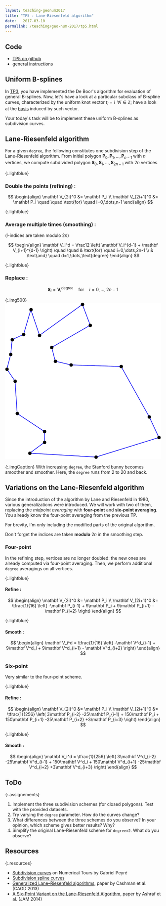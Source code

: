 ```yaml
---
layout: teaching-geonum2017
title: "TP5 : Lane-Riesenfeld algorithm"
date:   2017-03-10
permalink: /teaching/geo-num-2017/tp5.html
---
```


## Code
* [TP5 on github](https://github.com/GeoNumTP/GeoNum2017/tree/master/TP5#tp5--lane-riesenfeld-algorithm)  
* [general instructions](https://github.com/GeoNumTP/GeoNum2017#géométrie-numérique-spring-2017)  

## Uniform B-splines
In [TP3](tp3.html), you have implemented the De Boor's algorithm for evaluation of general B-splines.
Now, let's have a look at a particular subclass of B-spline curves, characterized by the uniform knot vector $t_i = i \; \; \forall i \in \mathbb Z$;
have a look at the [basis](tp3.html#uniform_bspline_basis) induced by such vector.

Your today's task will be to implement these uniform B-splines as subdivision curves.

## Lane-Riesenfeld algorithm
For a given `degree`, the following constitutes one subdivision step
of the Lane-Riesenfeld algorithm.
From initial polygon $\mathbf P_0, \mathbf P_1, \dots, \mathbf P_{n-1}$ with $n$ vertices,
we compute subdivided polygon $\mathbf S_0, \mathbf S_1, \dots, \mathbf S_{2n-1}$ with $2n$ vertices.

{:.lightblue}
### Double the points (refining) :

$$
\begin{align}
\mathbf V_{2i}^0 &= \mathbf P_i \\
\mathbf V_{2i+1}^0 &= \mathbf P_i  \quad \quad \text{for} \quad i=0,\dots,n-1
\end{align}
$$

{:.lightblue}
### Average multiple times (smoothing) :
($i$-indices are taken modulo $2n$)

$$
\begin{align}
\mathbf V_i^d = \frac12 \left( \mathbf V_i^{d-1} + \mathbf V_{i+1}^{d-1} \right) \quad \quad & \text{for} \quad i=0,\dots,2n-1 \\
& \text{and} \quad d=1,\dots,\text{degree}
\end{align}
$$

{:.lightblue}
### Replace :

$$
\mathbf S_i = \mathbf V_i^{\text{degree}}  \quad \text{for} \quad i=0,\dots,2n-1
$$

{:.img500}
![bunny](/assets/geo-num-2016/uniform_bunny.gif)

{:.imgCaption}
With increasing `degree`, the Stanford bunny becomes smoother and smoother. Here, the `degree` runs from 2 to 20 and back.


## Variations on the Lane-Riesenfeld algorithm
Since the introduction of the algorithm by Lane and Riesenfeld in 1980, various generalizations were introduced.
We will work with two of them, replacing the *midpoint averaging* with **four-point** and **six-point averaging**.
You already know the four-point averaging from the previous TP.

For brevity, I'm only including the modified parts of the original algorithm.

Don't forget the indices are taken **modulo** $2n$ in the smoothing step.


### Four-point
In the refining step, vertices are no longer doubled: the new ones are already computed via four-point averaging.
Then, we perform additional `degree` averagings on all vertices.

{:.lightblue}
#### Refine :

$$
\begin{align}
\mathbf V_{2i}^0 &= \mathbf P_i \\
\mathbf V_{2i+1}^0 &= \tfrac{1}{16} \left( -\mathbf P_{i-1} + 9\mathbf P_i + 9\mathbf P_{i+1} - \mathbf P_{i+2}  \right)
\end{align}
$$

{:.lightblue}
#### Smooth :

$$
\begin{align}
\mathbf V_i^d = \tfrac{1}{16} \left( -\mathbf V^d_{i-1} + 9\mathbf V^d_i + 9\mathbf V^d_{i+1} - \mathbf V^d_{i+2}  \right)
\end{align}
$$


### Six-point
Very similar to the four-point scheme.

{:.lightblue}
#### Refine :

$$
\begin{align}
\mathbf V_{2i}^0 &= \mathbf P_i \\
\mathbf V_{2i+1}^0 &= \tfrac{1}{256} \left( 3\mathbf P_{i-2} -25\mathbf P_{i-1} + 150\mathbf P_i + 150\mathbf P_{i+1} -25\mathbf P_{i+2} +3\mathbf P_{i+3}  \right)
\end{align}
$$

{:.lightblue}
#### Smooth :

$$
\begin{align}
\mathbf V_i^d = \tfrac{1}{256} \left( 3\mathbf V^d_{i-2} -25\mathbf V^d_{i-1} + 150\mathbf V^d_i + 150\mathbf V^d_{i+1} -25\mathbf V^d_{i+2} +3\mathbf V^d_{i+3}  \right)
\end{align}
$$


## ToDo

{:.assignements}
1. Implement the three subdivision schemes (for closed polygons). Test with the provided datasets.
1. Try varying the `degree` parameter. How do the curves change?
1. What differences between the three schemes do you observe? In your opinion, which scheme gives better results? Why?
1. Simplify the original Lane-Riesenfeld scheme for `degree=2`. What do you observe?

## Resources

{:.resources}
* [Subdivision curves](http://www.numerical-tours.com/matlab/meshwav_1_subdivision_curves/) on Numerical Tours by Gabriel Peyré
* [Subdivision spline curves](https://www.ibiblio.org/e-notes/Splines/subdivision.html) 
* [Generalized Lane–Riesenfeld algorithms](http://www.inf.usi.ch/hormann/papers/Cashman.2013.GLR.pdf), paper by Cashman et al. (CAGD 2013)
* [A Six-Point Variant on the Lane-Riesenfeld Algorithm](http://dx.doi.org/10.1155/2014/628285), paper by Ashraf et al. (JAM 2014)
